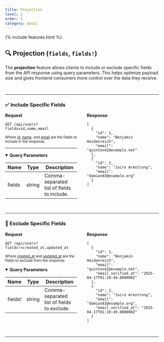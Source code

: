 ```yaml
---
title: Projection
level: 2
order: 1
category: basic
---
```


{% include features.html %}

## 🔍 Projection (`fields`, `fields!`)

The **projection** feature allows clients to include or exclude specific fields from the API response using query parameters. This helps optimize payload size and gives frontend consumers more control over the data they receive.

<br>

---

### ✅ Include Specific Fields

<div style="display: flex; gap: 2rem; align-items: flex-start;" class="req-res">

<div style="flex: 1;" class="highlight">
<strong>Request</strong>

<pre class="highlight"><code>GET /api/users?fields=id,name,email</code></pre>

<sup>Where <ins>id</ins>, <ins>name</ins>, and <ins>email</ins> are the fields to include in the response.</sup>

---

<details open class="sup">
<summary><strong>Query Parameters</strong></summary>

| Name   | Type   | Description                                |
|--------|--------|--------------------------------------------|
| fields | string | Comma-separated list of fields to include. |
</details>

</div>

<div style="flex: 1;">
<strong>Response</strong>

<pre><code>[
  {
    "id": 1,
    "name": "Benjamin Heidenreich",
    "email": "quinton42@example.net"
  },
  {
    "id": 2,
    "name": "Jairo Armstrong",
    "email": "damian83@example.org"
  }
]
</code></pre>
</div>

</div>

<br>

---

### 🚫 Exclude Specific Fields

<div style="display: flex; gap: 2rem; align-items: flex-start;" class="req-res">

<div style="flex: 1;" class="highlight">
<strong>Request</strong>

<pre class="highlight"><code>GET /api/users?fields!=created_at,updated_at</code></pre>

<sup>Where <ins>created_at</ins> and <ins>updated_at</ins> are the fields to exclude from the response.</sup>

<details open class="sup">
<summary><strong>Query Parameters</strong></summary>

| Name    | Type   | Description                                |
|---------|--------|--------------------------------------------|
| fields! | string | Comma-separated list of fields to exclude. |
</details>

</div>

<div style="flex: 1;">
<strong>Response</strong>

<pre><code>[
  {
    "id": 1,
    "name": "Benjamin Heidenreich",
    "email": "quinton42@example.net",
    "email_verified_at": "2025-04-17T01:19:49.000000Z"
  },
  {
    "id": 2,
    "name": "Jairo Armstrong",
    "email": "damian83@example.org",
    "email_verified_at": "2025-04-17T01:19:49.000000Z"
  }
]
</code></pre>
</div>

</div>

<br>

---
